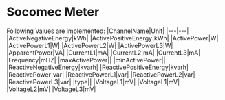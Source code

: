 # Socomec Meter


Following Values are implemented:
|ChannelName|Unit|
|---|---|
|ActiveNegativeEnergy|kWh|
|ActivePositiveEnergy|kWh|
|ActivePower|W|
|ActivePowerL1|W|
|ActivePowerL2|W|
|ActivePowerL3|W|
|ApparentPower|VA|
|CurrentL1|mA|
|CurrentL2|mA|
|CurrentL3|mA|
|Frequency|mHZ|
|maxActivePower||
|minActivePower||
|ReactiveNegativeEnergy|kvarh|
|ReactivePositiveEnergy|kvarh|
|ReactivePower|var|
|ReactivePowerL1|var|
|ReactivePowerL2|var|
|ReactivePowerL3|var|
|type||
|VoltageL1|mV|
|VoltageL1|mV|
|VoltageL2|mV|
|VoltageL3|mV|
